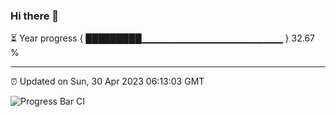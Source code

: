 ### Hi there 👋

⏳ Year progress { █████████▁▁▁▁▁▁▁▁▁▁▁▁▁▁▁▁▁▁▁▁▁ } 32.67 %

---

⏰ Updated on Sun, 30 Apr 2023 06:13:03 GMT

![Progress Bar CI](https://github.com/liununu/liununu/workflows/Progress%20Bar%20CI/badge.svg)
